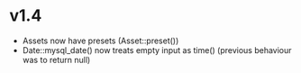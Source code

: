 v1.4
=====
* Assets now have presets (Asset::preset())
* Date::mysql_date() now treats empty input as time() (previous behaviour was to return null)
